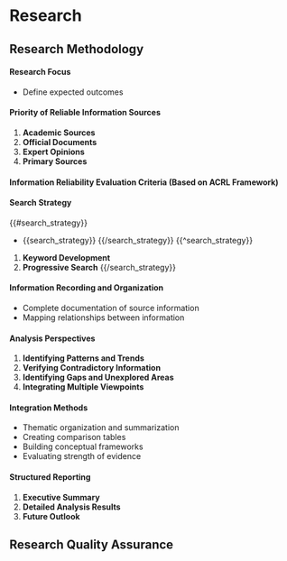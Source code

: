 # Research
## Research Methodology
#### Research Focus
- Define expected outcomes
#### Priority of Reliable Information Sources
1. **Academic Sources**
2. **Official Documents**
3. **Expert Opinions**
4. **Primary Sources**
#### Information Reliability Evaluation Criteria (Based on ACRL Framework)
#### Search Strategy
{{#search_strategy}}
- {{search_strategy}}
{{/search_strategy}}
{{^search_strategy}}
1. **Keyword Development**
2. **Progressive Search**
{{/search_strategy}}
#### Information Recording and Organization
- Complete documentation of source information
- Mapping relationships between information
#### Analysis Perspectives
1. **Identifying Patterns and Trends**
2. **Verifying Contradictory Information**
3. **Identifying Gaps and Unexplored Areas**
4. **Integrating Multiple Viewpoints**
#### Integration Methods
- Thematic organization and summarization
- Creating comparison tables
- Building conceptual frameworks
- Evaluating strength of evidence
#### Structured Reporting
1. **Executive Summary**
2. **Detailed Analysis Results**
3. **Future Outlook**
## Research Quality Assurance